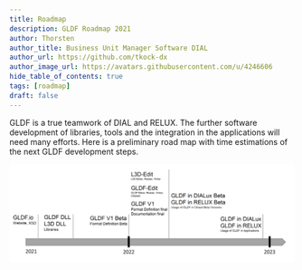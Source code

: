 ```yaml
---
title: Roadmap
description: GLDF Roadmap 2021
author: Thorsten
author_title: Business Unit Manager Software DIAL
author_url: https://github.com/tkock-dx
author_image_url: https://avatars.githubusercontent.com/u/4246606
hide_table_of_contents: true
tags: [roadmap]
draft: false
---
```


GLDF is a true teamwork of DIAL and RELUX. The further software development of libraries,
tools and the integration in the applications will need many efforts. Here is a preliminary
road map with time estimations of the next GLDF development steps.

<!--truncate-->

![Roadmap](https://github.com/globallightingdata/website/raw/master/blog/GLDF_Roadmap.png)
